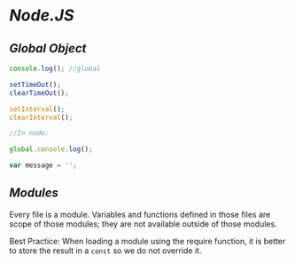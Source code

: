 # ***Node.JS***

## ***Global Object*** 

```js
console.log(); //global

setTimeOut();
clearTimeOut();

setInterval();
clearInterval();

//In node:

global.console.log();

var message = '';

```

## ***Modules***
Every file is a module. Variables and functions defined in those files are scope of those modules; they are not available outside of those modules.

Best Practice: When loading a module using the require function, it is better to store the result in a `const` so we do not override it.